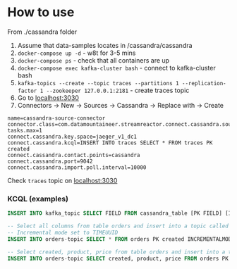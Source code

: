 # How to use
From ./cassandra folder

1. Assume that data-samples locates in <project-folder>/cassandra/cassandra
2. `docker-compose up -d` - w8t for 3-5 mins
3. `docker-compose ps` - check that all containers are up
4. `docker-compose exec kafka-cluster bash` - connect to kafka-cluster bash
5. `kafka-topics --create --topic traces --partitions 1 --replication-factor 1 --zookeeper 127.0.0.1:2181` - create traces topic
6. Go to [localhost:3030](http://localhost:3030/)
7. Connectors -> New -> Sources -> Cassandra -> Replace with  -> Create
``` 
name=cassandra-source-connector
connector.class=com.datamountaineer.streamreactor.connect.cassandra.source.CassandraSourceConnector
tasks.max=1
connect.cassandra.key.space=jaeger_v1_dc1
connect.cassandra.kcql=INSERT INTO traces SELECT * FROM traces PK created
connect.cassandra.contact.points=cassandra
connect.cassandra.port=9042
connect.cassandra.import.poll.interval=10000
```   

Check `traces` topic on [localhost:3030](http://localhost:3030/kafka-topics-ui/#/)


### KCQL (examples)
```sql
INSERT INTO kafka_topic SELECT FIELD FROM cassandra_table [PK FIELD] [INCREMENTALMODE=TIMESTAMP|TIMEUUID|TOKEN]

-- Select all columns from table orders and insert into a topic called orders-topic, use column created to track new rows.
-- Incremental mode set to TIMEUUID
INSERT INTO orders-topic SELECT * FROM orders PK created INCREMENTALMODE=TIMEUUID

-- Select created, product, price from table orders and insert into a topic called orders-topic, use column created to track new rows.
INSERT INTO orders-topic SELECT created, product, price FROM orders PK created.
```

